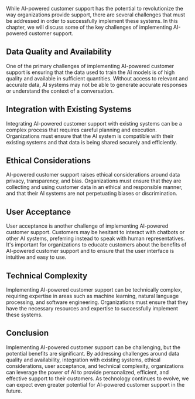 

While AI-powered customer support has the potential to revolutionize the way organizations provide support, there are several challenges that must be addressed in order to successfully implement these systems. In this chapter, we will discuss some of the key challenges of implementing AI-powered customer support.

Data Quality and Availability
-----------------------------

One of the primary challenges of implementing AI-powered customer support is ensuring that the data used to train the AI models is of high quality and available in sufficient quantities. Without access to relevant and accurate data, AI systems may not be able to generate accurate responses or understand the context of a conversation.

Integration with Existing Systems
---------------------------------

Integrating AI-powered customer support with existing systems can be a complex process that requires careful planning and execution. Organizations must ensure that the AI system is compatible with their existing systems and that data is being shared securely and efficiently.

Ethical Considerations
----------------------

AI-powered customer support raises ethical considerations around data privacy, transparency, and bias. Organizations must ensure that they are collecting and using customer data in an ethical and responsible manner, and that their AI systems are not perpetuating biases or discrimination.

User Acceptance
---------------

User acceptance is another challenge of implementing AI-powered customer support. Customers may be hesitant to interact with chatbots or other AI systems, preferring instead to speak with human representatives. It's important for organizations to educate customers about the benefits of AI-powered customer support and to ensure that the user interface is intuitive and easy to use.

Technical Complexity
--------------------

Implementing AI-powered customer support can be technically complex, requiring expertise in areas such as machine learning, natural language processing, and software engineering. Organizations must ensure that they have the necessary resources and expertise to successfully implement these systems.

Conclusion
----------

Implementing AI-powered customer support can be challenging, but the potential benefits are significant. By addressing challenges around data quality and availability, integration with existing systems, ethical considerations, user acceptance, and technical complexity, organizations can leverage the power of AI to provide personalized, efficient, and effective support to their customers. As technology continues to evolve, we can expect even greater potential for AI-powered customer support in the future.
